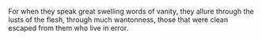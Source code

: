 For when they speak great swelling words of vanity, they allure through the lusts of the flesh, through much wantonness, those that were clean escaped from them who live in error.
